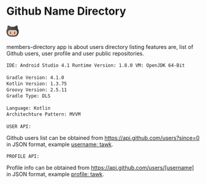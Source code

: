 # Github Name Directory  

![alt text](https://github.com/johnjake/members-directory/blob/master/app/src/main/res/drawable/ic_github_logo.png)

members-directory app is about users directory listing features are, list of Github users, user profile and user public repositories.

    IDE: Android Studio 4.1 Runtime Version: 1.8.0 VM: OpenJDK 64-Bit

    Gradle Version: 4.1.0
    Kotlin Version: 1.3.75
    Groovy Version: 2.5.11
    Gradle Type: DLS

    Language: Kotlin
    Architechture Pattern: MVVM 

    USER API:
   Github users list can be obtained from https://api.github.com/users?since=0  in JSON format, example [username: tawk](https://api.github.com/users?since=9743939).

    PROFILE API:
   Profile info can be obtained from https://api.github.com/users/[username] in JSON format, example [profile: tawk](https://api.github.com/users/tawk).

